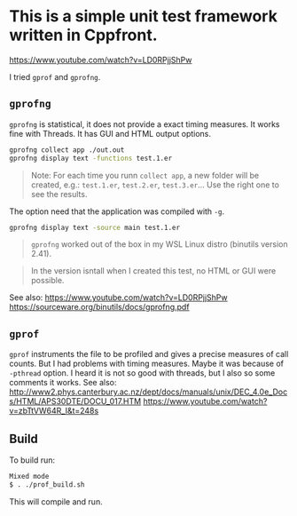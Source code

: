 # This is a simple unit test framework written in Cppfront.

https://www.youtube.com/watch?v=LD0RPjjShPw


I tried `gprof` and `gprofng`. 

## `gprofng`

`gprofng` is statistical, it does not provide a exact timing measures. It works fine with Threads. It has GUI and HTML output options.

```bash
gprofng collect app ./out.out
gprofng display text -functions test.1.er
```

> Note: For each time you runn `collect app`, a new folder will be created, e.g.: `test.1.er`,  `test.2.er`,  `test.3.er`... Use the right one to see the results.

The option need that the application was compiled with `-g`.
```bash
gprofng display text -source main test.1.er
```

> `gprofng` worked out of the box in my WSL Linux distro (binutils version 2.41).

> In the version isntall when I created this test, no HTML or GUI were possible.

See also:
https://www.youtube.com/watch?v=LD0RPjjShPw
https://sourceware.org/binutils/docs/gprofng.pdf


## `gprof`

`gprof` instruments the file to be profiled and gives a precise measures of call counts. But I had problems with timing measures. Maybe it was because of `-pthread` option. I heard it is not so good with threads, but I also so some comments it works.
See also:
http://www2.phys.canterbury.ac.nz/dept/docs/manuals/unix/DEC_4.0e_Docs/HTML/APS30DTE/DOCU_017.HTM
https://www.youtube.com/watch?v=zbTtVW64R_I&t=248s

## Build

To build run:

```bash
Mixed mode
$ . ./prof_build.sh
```

This will compile and run.
